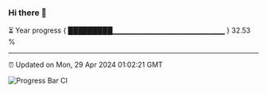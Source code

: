 ### Hi there 👋

⏳ Year progress { █████████▁▁▁▁▁▁▁▁▁▁▁▁▁▁▁▁▁▁▁▁▁ } 32.53 %

---

⏰ Updated on Mon, 29 Apr 2024 01:02:21 GMT

![Progress Bar CI](https://github.com/liununu/liununu/workflows/Progress%20Bar%20CI/badge.svg)

